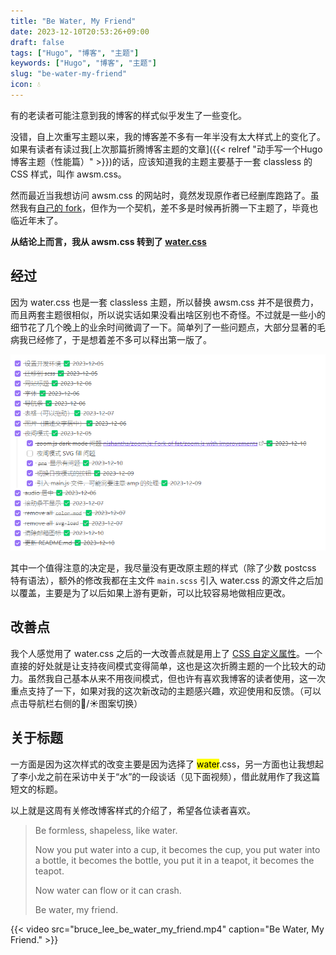 ```yaml
---
title: "Be Water, My Friend"
date: 2023-12-10T20:53:26+09:00
draft: false
tags: ["Hugo", "博客", "主题"]
keywords: ["Hugo", "博客", "主题"]
slug: "be-water-my-friend"
icon: 💧
---
```


有的老读者可能注意到我的博客的样式似乎发生了一些变化。

没错，自上次重写主题以来，我的博客差不多有一年半没有太大样式上的变化了。如果有读者有读过我[上次那篇折腾博客主题的文章]({{< relref "动手写一个Hugo博客主题（性能篇）" >}})的话，应该知道我的主题主要基于一套 classless 的 CSS 样式，叫作 awsm.css。

然而最近当我想访问 awsm.css 的网站时，竟然发现原作者已经删库跑路了。虽然我有[自己的 fork](https://github.com/masakichi/awsm.css)，但作为一个契机，差不多是时候再折腾一下主题了，毕竟也临近年末了。

**从结论上而言，我从 awsm.css 转到了 [water.css](https://github.com/kognise/water.css)**

<!--more-->

## 经过

因为 water.css 也是一套 classless 主题，所以替换 awsm.css 并不是很费力，而且两套主题很相似，所以说实话如果没看出啥区别也不奇怪。不过就是一些小的细节花了几个晚上的业余时间微调了一下。简单列了一些问题点，大部分显著的毛病我已经修了，于是想着差不多可以释出第一版了。

![迁移到 water.css 的经过](migrate_to_water.png)

其中一个值得注意的决定是，我尽量没有更改原主题的样式（除了少数 postcss 特有语法），额外的修改我都在主文件 `main.scss` 引入 water.css 的源文件之后加以覆盖，主要是为了以后如果上游有更新，可以比较容易地做相应更改。

## 改善点

我个人感觉用了 water.css 之后的一大改善点就是用上了 [CSS 自定义属性](https://developer.mozilla.org/en-US/docs/Web/CSS/Using_CSS_custom_properties)。一个直接的好处就是让支持夜间模式变得简单，这也是这次折腾主题的一个比较大的动力。虽然我自己基本从来不用夜间模式，但也许有喜欢我博客的读者使用，这一次重点支持了一下，如果对我的这次新改动的主题感兴趣，欢迎使用和反馈。（可以点击导航栏右侧的🌙/☀图案切换）

## 关于标题

一方面是因为这次样式的改变主要是因为选择了 <mark>water</mark>.css，另一方面也让我想起了李小龙之前在采访中关于“水”的一段谈话（见下面视频），借此就用作了我这篇短文的标题。

以上就是这周有关修改博客样式的介绍了，希望各位读者喜欢。

> Be formless, shapeless, like water.
>
> Now you put water into a cup, it becomes the cup,
> you put water into a bottle, it becomes the bottle,
> you put it in a teapot, it becomes the teapot.
>
> Now water can flow or it can crash.
>
> Be water, my friend.

{{< video src="bruce_lee_be_water_my_friend.mp4" caption="Be Water, My Friend." >}}
